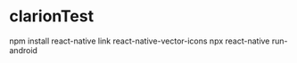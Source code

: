 # clarionTest

npm install
react-native link react-native-vector-icons
npx react-native run-android
